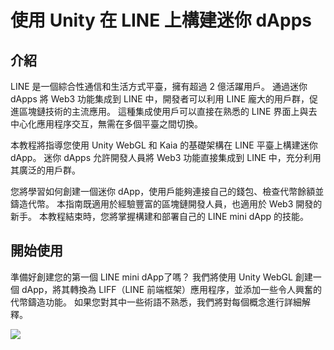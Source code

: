 # 使用 Unity 在 LINE 上構建迷你 dApps

## 介紹

LINE 是一個綜合性通信和生活方式平臺，擁有超過 2 億活躍用戶。 通過迷你 dApps 將 Web3 功能集成到 LINE 中，開發者可以利用 LINE 龐大的用戶群，促進區塊鏈技術的主流應用。 這種集成使用戶可以直接在熟悉的 LINE 界面上與去中心化應用程序交互，無需在多個平臺之間切換。

本教程將指導您使用 Unity WebGL 和 Kaia 的基礎架構在 LINE 平臺上構建迷你 dApp。 迷你 dApps 允許開發人員將 Web3 功能直接集成到 LINE 中，充分利用其廣泛的用戶群。

您將學習如何創建一個迷你 dApp，使用戶能夠連接自己的錢包、檢查代幣餘額並鑄造代幣。 本指南既適用於經驗豐富的區塊鏈開發人員，也適用於 Web3 開發的新手。 本教程結束時，您將掌握構建和部署自己的 LINE mini dApp 的技能。

## 開始使用

準備好創建您的第一個 LINE mini dApp了嗎？ 我們將使用 Unity WebGL 創建一個 dApp，將其轉換為 LIFF（LINE 前端框架）應用程序，並添加一些令人興奮的代幣鑄造功能。 如果您對其中一些術語不熟悉，我們將對每個概念進行詳細解釋。

![](/img/minidapps/unity-minidapp/info-minidapp-banner.png)
